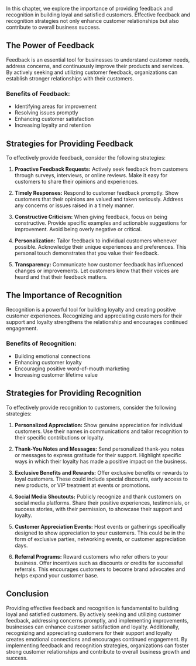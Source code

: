 
In this chapter, we explore the importance of providing feedback and recognition in building loyal and satisfied customers. Effective feedback and recognition strategies not only enhance customer relationships but also contribute to overall business success.

**The Power of Feedback**
-------------------------

Feedback is an essential tool for businesses to understand customer needs, address concerns, and continuously improve their products and services. By actively seeking and utilizing customer feedback, organizations can establish stronger relationships with their customers.

### Benefits of Feedback:

* Identifying areas for improvement
* Resolving issues promptly
* Enhancing customer satisfaction
* Increasing loyalty and retention

**Strategies for Providing Feedback**
-------------------------------------

To effectively provide feedback, consider the following strategies:

1. **Proactive Feedback Requests:** Actively seek feedback from customers through surveys, interviews, or online reviews. Make it easy for customers to share their opinions and experiences.

2. **Timely Responses:** Respond to customer feedback promptly. Show customers that their opinions are valued and taken seriously. Address any concerns or issues raised in a timely manner.

3. **Constructive Criticism:** When giving feedback, focus on being constructive. Provide specific examples and actionable suggestions for improvement. Avoid being overly negative or critical.

4. **Personalization:** Tailor feedback to individual customers whenever possible. Acknowledge their unique experiences and preferences. This personal touch demonstrates that you value their feedback.

5. **Transparency:** Communicate how customer feedback has influenced changes or improvements. Let customers know that their voices are heard and that their feedback matters.

**The Importance of Recognition**
---------------------------------

Recognition is a powerful tool for building loyalty and creating positive customer experiences. Recognizing and appreciating customers for their support and loyalty strengthens the relationship and encourages continued engagement.

### Benefits of Recognition:

* Building emotional connections
* Enhancing customer loyalty
* Encouraging positive word-of-mouth marketing
* Increasing customer lifetime value

**Strategies for Providing Recognition**
----------------------------------------

To effectively provide recognition to customers, consider the following strategies:

1. **Personalized Appreciation:** Show genuine appreciation for individual customers. Use their names in communications and tailor recognition to their specific contributions or loyalty.

2. **Thank-You Notes and Messages:** Send personalized thank-you notes or messages to express gratitude for their support. Highlight specific ways in which their loyalty has made a positive impact on the business.

3. **Exclusive Benefits and Rewards:** Offer exclusive benefits or rewards to loyal customers. These could include special discounts, early access to new products, or VIP treatment at events or promotions.

4. **Social Media Shoutouts:** Publicly recognize and thank customers on social media platforms. Share their positive experiences, testimonials, or success stories, with their permission, to showcase their support and loyalty.

5. **Customer Appreciation Events:** Host events or gatherings specifically designed to show appreciation to your customers. This could be in the form of exclusive parties, networking events, or customer appreciation days.

6. **Referral Programs:** Reward customers who refer others to your business. Offer incentives such as discounts or credits for successful referrals. This encourages customers to become brand advocates and helps expand your customer base.

**Conclusion**
--------------

Providing effective feedback and recognition is fundamental to building loyal and satisfied customers. By actively seeking and utilizing customer feedback, addressing concerns promptly, and implementing improvements, businesses can enhance customer satisfaction and loyalty. Additionally, recognizing and appreciating customers for their support and loyalty creates emotional connections and encourages continued engagement. By implementing feedback and recognition strategies, organizations can foster strong customer relationships and contribute to overall business growth and success.
